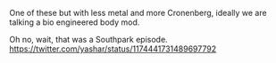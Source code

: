One of these but with less metal and more Cronenberg, ideally we are talking a bio engineered body mod.

Oh no, wait, that was a Southpark episode. https://twitter.com/yashar/status/1174441731489697792